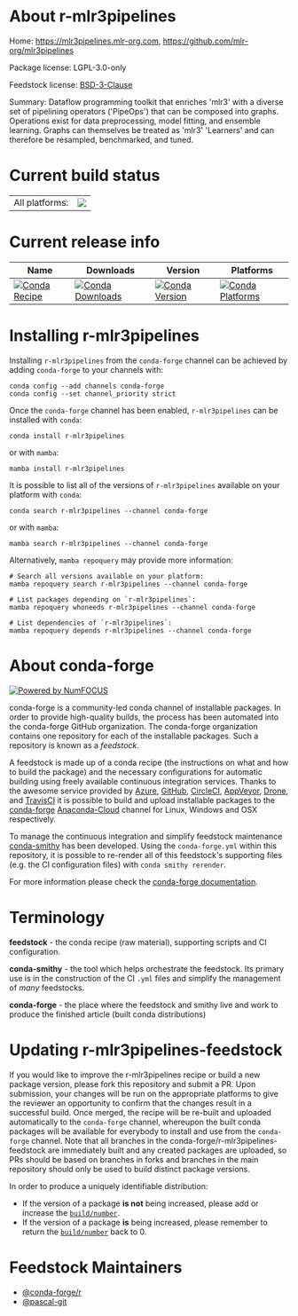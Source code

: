 About r-mlr3pipelines
=====================

Home: https://mlr3pipelines.mlr-org.com, https://github.com/mlr-org/mlr3pipelines

Package license: LGPL-3.0-only

Feedstock license: [BSD-3-Clause](https://github.com/conda-forge/r-mlr3pipelines-feedstock/blob/main/LICENSE.txt)

Summary: Dataflow programming toolkit that enriches 'mlr3' with a diverse set of pipelining operators ('PipeOps') that can be composed into graphs. Operations exist for data preprocessing, model fitting, and ensemble learning. Graphs can themselves be treated as 'mlr3' 'Learners' and can therefore be resampled, benchmarked, and tuned.

Current build status
====================


<table><tr><td>All platforms:</td>
    <td>
      <a href="https://dev.azure.com/conda-forge/feedstock-builds/_build/latest?definitionId=11726&branchName=main">
        <img src="https://dev.azure.com/conda-forge/feedstock-builds/_apis/build/status/r-mlr3pipelines-feedstock?branchName=main">
      </a>
    </td>
  </tr>
</table>

Current release info
====================

| Name | Downloads | Version | Platforms |
| --- | --- | --- | --- |
| [![Conda Recipe](https://img.shields.io/badge/recipe-r--mlr3pipelines-green.svg)](https://anaconda.org/conda-forge/r-mlr3pipelines) | [![Conda Downloads](https://img.shields.io/conda/dn/conda-forge/r-mlr3pipelines.svg)](https://anaconda.org/conda-forge/r-mlr3pipelines) | [![Conda Version](https://img.shields.io/conda/vn/conda-forge/r-mlr3pipelines.svg)](https://anaconda.org/conda-forge/r-mlr3pipelines) | [![Conda Platforms](https://img.shields.io/conda/pn/conda-forge/r-mlr3pipelines.svg)](https://anaconda.org/conda-forge/r-mlr3pipelines) |

Installing r-mlr3pipelines
==========================

Installing `r-mlr3pipelines` from the `conda-forge` channel can be achieved by adding `conda-forge` to your channels with:

```
conda config --add channels conda-forge
conda config --set channel_priority strict
```

Once the `conda-forge` channel has been enabled, `r-mlr3pipelines` can be installed with `conda`:

```
conda install r-mlr3pipelines
```

or with `mamba`:

```
mamba install r-mlr3pipelines
```

It is possible to list all of the versions of `r-mlr3pipelines` available on your platform with `conda`:

```
conda search r-mlr3pipelines --channel conda-forge
```

or with `mamba`:

```
mamba search r-mlr3pipelines --channel conda-forge
```

Alternatively, `mamba repoquery` may provide more information:

```
# Search all versions available on your platform:
mamba repoquery search r-mlr3pipelines --channel conda-forge

# List packages depending on `r-mlr3pipelines`:
mamba repoquery whoneeds r-mlr3pipelines --channel conda-forge

# List dependencies of `r-mlr3pipelines`:
mamba repoquery depends r-mlr3pipelines --channel conda-forge
```


About conda-forge
=================

[![Powered by
NumFOCUS](https://img.shields.io/badge/powered%20by-NumFOCUS-orange.svg?style=flat&colorA=E1523D&colorB=007D8A)](https://numfocus.org)

conda-forge is a community-led conda channel of installable packages.
In order to provide high-quality builds, the process has been automated into the
conda-forge GitHub organization. The conda-forge organization contains one repository
for each of the installable packages. Such a repository is known as a *feedstock*.

A feedstock is made up of a conda recipe (the instructions on what and how to build
the package) and the necessary configurations for automatic building using freely
available continuous integration services. Thanks to the awesome service provided by
[Azure](https://azure.microsoft.com/en-us/services/devops/), [GitHub](https://github.com/),
[CircleCI](https://circleci.com/), [AppVeyor](https://www.appveyor.com/),
[Drone](https://cloud.drone.io/welcome), and [TravisCI](https://travis-ci.com/)
it is possible to build and upload installable packages to the
[conda-forge](https://anaconda.org/conda-forge) [Anaconda-Cloud](https://anaconda.org/)
channel for Linux, Windows and OSX respectively.

To manage the continuous integration and simplify feedstock maintenance
[conda-smithy](https://github.com/conda-forge/conda-smithy) has been developed.
Using the ``conda-forge.yml`` within this repository, it is possible to re-render all of
this feedstock's supporting files (e.g. the CI configuration files) with ``conda smithy rerender``.

For more information please check the [conda-forge documentation](https://conda-forge.org/docs/).

Terminology
===========

**feedstock** - the conda recipe (raw material), supporting scripts and CI configuration.

**conda-smithy** - the tool which helps orchestrate the feedstock.
                   Its primary use is in the construction of the CI ``.yml`` files
                   and simplify the management of *many* feedstocks.

**conda-forge** - the place where the feedstock and smithy live and work to
                  produce the finished article (built conda distributions)


Updating r-mlr3pipelines-feedstock
==================================

If you would like to improve the r-mlr3pipelines recipe or build a new
package version, please fork this repository and submit a PR. Upon submission,
your changes will be run on the appropriate platforms to give the reviewer an
opportunity to confirm that the changes result in a successful build. Once
merged, the recipe will be re-built and uploaded automatically to the
`conda-forge` channel, whereupon the built conda packages will be available for
everybody to install and use from the `conda-forge` channel.
Note that all branches in the conda-forge/r-mlr3pipelines-feedstock are
immediately built and any created packages are uploaded, so PRs should be based
on branches in forks and branches in the main repository should only be used to
build distinct package versions.

In order to produce a uniquely identifiable distribution:
 * If the version of a package **is not** being increased, please add or increase
   the [``build/number``](https://docs.conda.io/projects/conda-build/en/latest/resources/define-metadata.html#build-number-and-string).
 * If the version of a package **is** being increased, please remember to return
   the [``build/number``](https://docs.conda.io/projects/conda-build/en/latest/resources/define-metadata.html#build-number-and-string)
   back to 0.

Feedstock Maintainers
=====================

* [@conda-forge/r](https://github.com/conda-forge/r/)
* [@pascal-git](https://github.com/pascal-git/)

